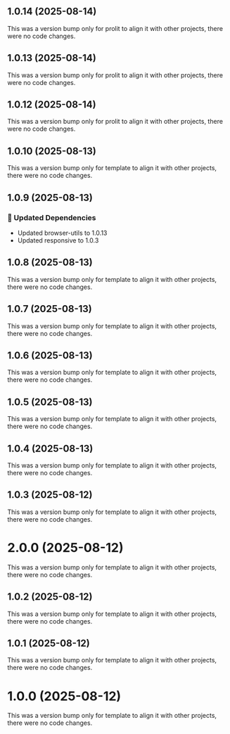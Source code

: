 ## 1.0.14 (2025-08-14)

This was a version bump only for prolit to align it with other projects, there were no code changes.

## 1.0.13 (2025-08-14)

This was a version bump only for prolit to align it with other projects, there were no code changes.

## 1.0.12 (2025-08-14)

This was a version bump only for prolit to align it with other projects, there were no code changes.

## 1.0.10 (2025-08-13)

This was a version bump only for template to align it with other projects, there were no code changes.

## 1.0.9 (2025-08-13)

### 🧱 Updated Dependencies

- Updated browser-utils to 1.0.13
- Updated responsive to 1.0.3

## 1.0.8 (2025-08-13)

This was a version bump only for template to align it with other projects, there were no code changes.

## 1.0.7 (2025-08-13)

This was a version bump only for template to align it with other projects, there were no code changes.

## 1.0.6 (2025-08-13)

This was a version bump only for template to align it with other projects, there were no code changes.

## 1.0.5 (2025-08-13)

This was a version bump only for template to align it with other projects, there were no code changes.

## 1.0.4 (2025-08-13)

This was a version bump only for template to align it with other projects, there were no code changes.

## 1.0.3 (2025-08-12)

This was a version bump only for template to align it with other projects, there were no code changes.

# 2.0.0 (2025-08-12)

This was a version bump only for template to align it with other projects, there were no code changes.

## 1.0.2 (2025-08-12)

This was a version bump only for template to align it with other projects, there were no code changes.

## 1.0.1 (2025-08-12)

This was a version bump only for template to align it with other projects, there were no code changes.

# 1.0.0 (2025-08-12)

This was a version bump only for template to align it with other projects, there were no code changes.
